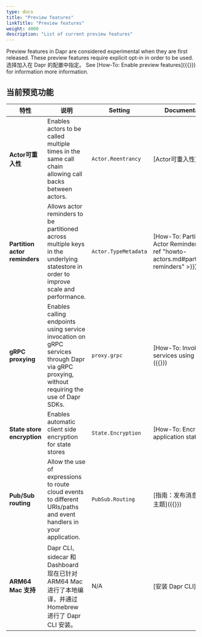 ```yaml
---
type: docs
title: "Preview features"
linkTitle: "Preview features"
weight: 4000
description: "List of current preview features"
---
```


Preview features in Dapr are considered experimental when they are first released. These preview features require explicit opt-in in order to be used. 选择加入在 Dapr 的配置中指定。 See [How-To: Enable preview features]({{<ref preview-features>}}) for information more information.


## 当前预览功能
| 特性                            | 说明                                                                                                                                          | Setting              | Documentation                                                                             |
| ----------------------------- | ------------------------------------------------------------------------------------------------------------------------------------------- | -------------------- | ----------------------------------------------------------------------------------------- |
| **Actor可重入性**                 | Enables actors to be called multiple times in the same call chain allowing call backs between actors.                                       | `Actor.Reentrancy`   | [Actor可重入性]({{<ref actor-reentrancy>}})                                                   |
| **Partition actor reminders** | Allows actor reminders to be partitioned across multiple keys in the underlying statestore in order to improve scale and performance.       | `Actor.TypeMetadata` | [How-To: Partition Actor Reminders]({{< ref "howto-actors.md#partitioning-reminders" >}}) |
| **gRPC proxying**             | Enables calling endpoints using service invocation on gRPC services through Dapr via gRPC proxying, without requiring the use of Dapr SDKs. | `proxy.grpc`         | [How-To: Invoke services using gRPC]({{<ref howto-invoke-services-grpc>}})                |
| **State store encryption**    | Enables automatic client side encryption for state stores                                                                                   | `State.Encryption`   | [How-To: Encrypt application state]({{<ref howto-encrypt-state>}})                        |
| **Pub/Sub routing**           | Allow the use of expressions to route cloud events to different URIs/paths and event handlers in your application.                          | `PubSub.Routing`     | [指南：发布消息并订阅主题]({{<ref howto-route-messages>}})                                            |
| **ARM64 Mac 支持**              | Dapr CLI、sidecar 和 Dashboard 现在已针对 ARM64 Mac 进行了本地编译，并通过 Homebrew 进行了 Dapr CLI 安装。                                                          | N/A                  | [安装 Dapr CLI]({{<ref install-dapr-cli>}})                                                 |